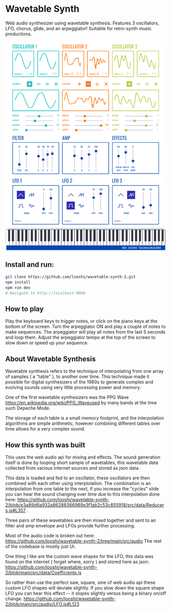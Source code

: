 # Wavetable Synth

Web audio synthesizer using wavetable synthesis.  Features 3 oscillators, LFO, chorus, glide, and an arpeggiator!  Suitable for retro-synth music productions.

![screenshot of synth](https://github.com/looshi/wavetable-synth-2/blob/main/images/wavetable-screenshot.png)


## Install and run:
```sh
git clone https://github.com/looshi/wavetable-synth-2.git
npm install
npm run dev
# Navigate to http://localhost:9000
```

## How to play
Play the keyboard keys to trigger notes, or click on the piano keys at the bottom of the screen.  Turn the arpeggiator ON and play a couple of notes to make sequences.  The arpeggiator will play all notes from the last 5 seconds and loop them.  Adjust the arpeggiator tempo at the top of the screen to slow down or speed up your sequence.

## About Wavetable Synthesis
Wavetable synthesis refers to the technique of interpolating from one array of samples ( a "table" ), to another over time. This technique made it possible for digital synthesizers of the 1980s to generate complex and evolving sounds using very little processing power and memory.

One of the first wavetable synthesizers was the PPG Wave https://en.wikipedia.org/wiki/PPG_Waveused by many bands at the time such Depeche Mode.

The storage of each table is a small memory footprint, and the interpolation algorithms are simple arithmetic, however combining different tables over time allows for a very complex sound.

## How this synth was built
This uses the web audio api for mixing and effects.  The sound generation itself is done by looping short sample of wavetables, this wavetable data collected from various internet sources and stored as json data.

This data is loaded and fed to an oscillator, these oscillators are then combined with each other using interplolation.  The combination is an interpolation from one table to the next, if you increase the "cycles" slide you can hear the sound changing over time due to this interpolation done here: https://github.com/looshi/wavetable-synth-2/blob/e3a89d6a932a86288366989e3f1ab2c53c855918/src/data/Reducers.js#L357 .

Three pairs of these wavetables are then mixed together and sent to an filter and amp envelope and LFOs provide further processing.

Most of the audio code is broken out here:
https://github.com/looshi/wavetable-synth-2/tree/main/src/audio
The rest of the codebase is mostly just UI.

One thing I like are the custom wave shapes for the LFO, this data was found on the internet ( forget where, sorry ) and stored here as json:
https://github.com/looshi/wavetable-synth-2/blob/main/src/data/Coefficients.js

So rather than use the perfect saw, square, sine of web audio api these custom LFO shapes will deviate slightly.  If you slow down the square shape LFO you can hear this effect -- it slopes slightly versus being a binary on/off change.
https://github.com/looshi/wavetable-synth-2/blob/main/src/audio/LFO.js#L123


